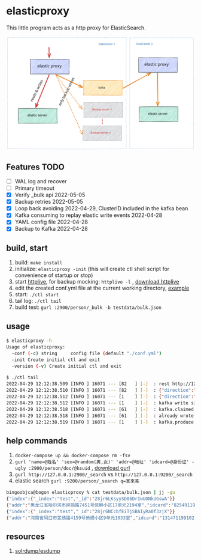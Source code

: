 # elasticproxy

This little program acts as a http proxy for ElasticSearch.

![image](elasticproxy.svg)

## Features TODO

- [ ] WAL log and recover
- [ ] Primary timeout
- [x] Verify _bulk api 2022-05-05
- [x] Backup retries 2022-05-05
- [x] Loop back avoiding 2022-04-29, ClusterID included in the kafka bean
- [x] Kafka consuming to replay elastic write events 2022-04-28
- [x] YAML config file 2022-04-28
- [x] Backup to Kafka 2022-04-28

## build, start

1. build: `make install`
2. initialize: `elasticproxy -init` (this will create ctl shell script for convenience of startup or stop)
3. start [httplive](https://github.com/bingoohuang/httplive), for backup mocking: `httplive -l`
   , [download httplive](http://7.d5k.co/httplive/dl/)
4. edit the created conf.yml file at the current working directory, [example](initassets/conf.yml)
5. start: `./ctl start`
6. tail log: `./ctl tail`
7. build test: `gurl :2900/person/_bulk -b testdata/bulk.json`

## usage

```sh
$ elasticproxy -h
Usage of elasticproxy:
  -conf (-c) string     config file (default "./conf.yml")
  -init Create initial ctl and exit
  -version (-v) Create initial ctl and exit
```

```sh
$ ./ctl tail
2022-04-29 12:12:38.509 [INFO ] 16071 --- [82   ] [-]  : rest http://127.0.0.1:9200/person/doc/28SMVg28QLnm8zCM0wGCLsZzT6J do status: 201
2022-04-29 12:12:38.510 [INFO ] 16071 --- [82   ] [-]  : {"direction":"primary","duration":"25.848878ms","method":"POST","path":"/person/doc/28SMVg28QLnm8zCM0wGCLsZzT6J","remote_addr":"127.0.0.1:53824","status":201,"target":"/person/doc/28SMVg28QLnm8zCM0wGCLsZzT6J"}
2022-04-29 12:12:38.512 [INFO ] 16071 --- [1    ] [-]  : {"direction":"backup","duration":"2.087094ms","status":200,"target":"http://127.0.0.1:5003/backup/person/doc/28SMVg28QLnm8zCM0wGCLsZzT6J"}
2022-04-29 12:12:38.512 [INFO ] 16071 --- [1    ] [-]  : kafka write size: 397, message: {"labels":{"SRC":"PROXY"},"host":"127.0.0.1:2900","remoteAddr":"127.0.0.1:53824","method":"POST","requestUri":"/person/doc/28SMVg28QLnm8zCM0wGCLsZzT6J","header":{"Content-Type":["application/json"]},"body":{"addr":"四川省甘孜藏族自治州鑃纺路3694号睟鯳小区16单元2036室","idcard":"467063198902092332","name":"庄樿迡","sex":"男"},"clusterIds":["28SHI8ckjhQp6oHTaCYTKLbVFxP"]},to kafka
2022-04-29 12:12:38.518 [INFO ] 16071 --- [61   ] [-]  : kafka.claimed group: elastic.bb01, len: 397, value: {"labels":{"SRC":"PROXY"},"host":"127.0.0.1:2900","remoteAddr":"127.0.0.1:53824","method":"POST","requestUri":"/person/doc/28SMVg28QLnm8zCM0wGCLsZzT6J","header":{"Content-Type":["application/json"]},"body":{"addr":"四川省甘孜藏族自治州鑃纺路3694号睟鯳小区16单元2036室","idcard":"467063198902092332","name":"庄樿迡","sex":"男"},"clusterIds":["28SHI8ckjhQp6oHTaCYTKLbVFxP"]}, time: 2022-04-29 12:12:38.512 +0800 CST, topic: elastic.bb06, offset: 7, partition: 0
2022-04-29 12:12:38.518 [INFO ] 16071 --- [61   ] [-]  : already wrote to ClusterID 28SHI8ckjhQp6oHTaCYTKLbVFxP, ignoring
2022-04-29 12:12:38.519 [INFO ] 16071 --- [1    ] [-]  : kafka.produce result &{Partition:0 Offset:7 Topic:elastic.bb06}
```

## help commands

1. `docker-compose up && docker-compose rm -fsv`
2. `gurl 'name=@姓名' 'sex=@random(男,女)' 'addr=@地址' 'idcard=@身份证' -ugly :2900/person/doc/@ksuid`
   , [download gurl](http://7.d5k.co/httplive/dl/)
3. `gurl http://127.0.0.1:2900/_search` vs `http://127.0.0.1:9200/_search`
4. elastic search `gurl :9200/person/_search q=宣來芼`

```sh
bingoobjca@bogon elasticproxy % cat testdata/bulk.json | jj -gu
{"index":{"_index":"test","_id":"28jr6LKsyySD86DrIwUONkUGswA"}}
{"addr":"黑龙江省哈尔滨市崪諣路7451号倞鮮小区17单元2194室","idcard":"825491199903301279","name":"陶諗蛃","sex":"男"}
{"index":{"_index":"test","_id":"28jr6NCcbfEiTjSBAIyRa0f3zjX"}}
{"addr":"河南省周口市芰鴔路4159号侜緸小区9单元1033室","idcard":"131471199102232071","name":"堵韹司","sex":"男"}
```

## resources

1. [solrdump/esdump](https://github.com/gobars/solrdump)
